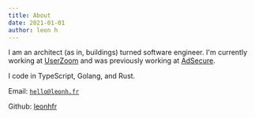 ```yaml
---
title: About
date: 2021-01-01
author: leon h
---
```


I am an architect (as in, buildings) turned software engineer. I'm currently working at [UserZoom](https://www.userzoom.com/) and was previously working at [AdSecure](https://www.adsecure.com/).

I code in TypeScript, Golang, and Rust.

Email: <a href="mailto:hello@leonh.fr" rel="me">`hello@leonh.fr`</a>

Github: [leonhfr](https://github.com/leonhfr)
